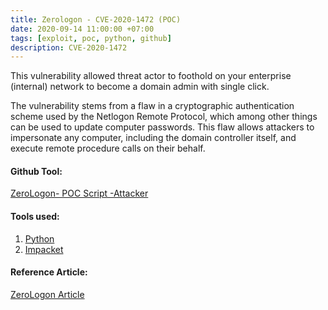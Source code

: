 ```yaml
---
title: Zerologon - CVE-2020-1472 (POC)
date: 2020-09-14 11:00:00 +07:00
tags: [exploit, poc, python, github]
description: CVE-2020-1472
---
```


This vulnerability allowed threat actor to foothold on your enterprise (internal) network to become a domain admin with single click.

The vulnerability stems from a flaw in a cryptographic authentication scheme used by the Netlogon Remote Protocol, which among other things can be used to update computer passwords. This flaw allows attackers to impersonate any computer, including the domain controller itself, and execute remote procedure calls on their behalf.

#### Github Tool:

[ZeroLogon- POC Script -Attacker](https://github.com/SecuraBV/CVE-2020-1472)

#### Tools used:
1. [Python](https://www.python.org/downloads/)
2. [Impacket](https://github.com/SecureAuthCorp/impacket)

#### Reference Article:
[ZeroLogon Article](https://www.secura.com/blog/zero-logon)
